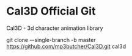 # Cal3D Official Git
Cal3D - 3d character animation library 

git clone --single-branch -b master https://github.com/mp3butcher/Cal3D.git cal3d
